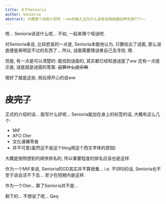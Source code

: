 ```yaml
---
title: 关于Senioria
author: Senioria
abstract: 大概是个自我介绍吧 ~~ms的输入法为什么会有自我结婚这种东西???~~
---
```


唔... Senioria该说什么呢... 不如, 一起来猜个哑谜吧.

对Senioria来说, 比较悲哀的一点是,
Senioria本能地认为, 只要给出了谜面, 那么谜底便是再明显不过的东西了...
所以, 谜面需要猜谜者自己去寻找. 嗯.

但是, 有一点是可以清楚的: 能找到谜面的, 其实都已经知道谜底了ww
还有一点提示是, 谜底就是谜面的答案. ~~这算什么提示嘛~~

嗯好了就是这些, 祝玩得开心的说ww

# ~~皮完了~~

正式的介绍的话... 能写什么好呢...
Senioria能加在身上的标签的话, 大概有这么几个:

- MtF
- AFO OIer
- 文化课爆零者
- 并不可爱(虽然这不是这个blog用这个西文字体的原因)

大概是按照想到的顺序排名的, 所以重要程度的排名应该也是这样.

作为一个MtF来说, Senioria的GD其实并不算很重...
i.e. 不SRS的话, Senioria也不至于说会活不下去...
至少在短期内是这样.

作为一个OIer... 算了Senioria并不是...

剩下的... 不想说了呢... Qeq

